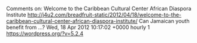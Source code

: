 Comments on: Welcome to the Caribbean Cultural Center African Diaspora Institute http://j4u2.com/breadfruit-static/2012/04/18/welcome-to-the-caribbean-cultural-center-african-diaspora-institute/ Can Jamaican youth benefit from ...? Wed, 18 Apr 2012 10:17:02 +0000  hourly   1  https://wordpress.org/?v=5.2.4